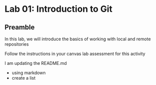 # Lab 01: Introduction to Git

## Preamble

In this lab, we will introduce the basics of working with local and remote repositories

Follow the instructions in your canvas lab assessment for this activity

I am updating the README.md
- using markdown 
- create a list 
